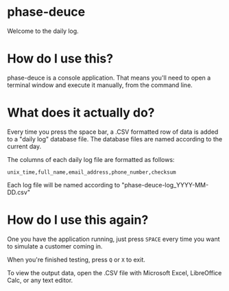 # phase-deuce

Welcome to the daily log.

# How do I use this?

phase-deuce is a console application. That means you'll need to open a terminal window and execute it manually, from the command line.

# What does it actually do?

Every time you press the space bar, a .CSV formatted row of data is added to a "daily log" database file. The database files are named according to the current day.

The columns of each daily log file are formatted as follows:

    unix_time,full_name,email_address,phone_number,checksum

Each log file will be named according to "phase-deuce-log_YYYY-MM-DD.csv"

# How do I use this again?

One you have the application running, just press `SPACE` every time you want to simulate a customer coming in.

When you're finished testing, press `Q` or `X` to exit.

To view the output data, open the .CSV file with Microsoft Excel, LibreOffice Calc, or any text editor.
